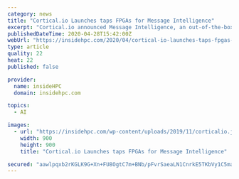 ```yaml
---
category: news
title: "Cortical.io Launches taps FPGAs for Message Intelligence"
excerpt: "Cortical.io announced Message Intelligence, an out-of-the-box solution that filters, classifies, and routes streams of messages in real time at a massive scale. \"Combining the Cortical.io proven Semantic Folding method with FPGA-powered acceleration from Xilinx,"
publishedDateTime: 2020-04-28T15:42:00Z
webUrl: "https://insidehpc.com/2020/04/cortical-io-launches-taps-fpgas-for-message-intelligence/"
type: article
quality: 22
heat: 22
published: false

provider:
  name: insideHPC
  domain: insidehpc.com

topics:
  - AI

images:
  - url: "https://insidehpc.com/wp-content/uploads/2019/11/corticalio.jpg"
    width: 900
    height: 900
    title: "Cortical.io Launches taps FPGAs for Message Intelligence"

secured: "aawlpqxb2rKGLK9G+Xn+FU8OgtC7m+BNb/pFvrSaeaLN1CnrkE5TKbVy1C5ma8f1mmkjyhOQgydArQHIIqSlj2/mjNfGayjOpV6t9dXxvYyai8oWoQ8n6u2cUncYpVre0K0urNrI4v1KLnjKlTa2BSaN7shB4961/7FtkbXLWNOtFIrK6AWUyxY9LaetdhLicLizEcRmxd3WuIPbAnjN1siX5xaDIa8DsnOvwV/huTKgnLnScShZ0lyoSBH1EP/PVaFNadGDJ1hGL6anGBYTgfKpeGLS83V8XCHmM/g2aDm8NCmR+IimJPEuQV93b7QV;ZSgpkRRDChwbVI1I7VsCSg=="
---
```


